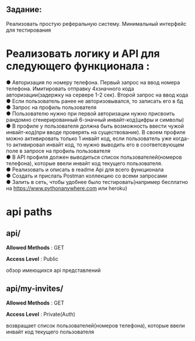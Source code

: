 ## Задание:
Реализовать простую реферальную систему. Минимальный интерфейс для
тестирования  
# Реализовать логику и API для следующего функционала :  
● Авторизация по номеру телефона. Первый запрос на ввод номера
телефона. Имитировать отправку 4хзначного кода авторизации(задержку
на сервере 1-2 сек). Второй запрос на ввод кода  
● Если пользователь ранее не авторизовывался, то записать его в бд  
● Запрос на профиль пользователя  
● Пользователю нужно при первой авторизации нужно присвоить
рандомно сгенерированный 6-значный инвайт-код(цифры и символы)  
● В профиле у пользователя должна быть возможность ввести чужой
инвайт-код(при вводе проверять на существование). В своем профиле
можно активировать только 1 инвайт код, если пользователь уже когда-
то активировал инвайт код, то нужно выводить его в соответсвующем
поле в запросе на профиль пользователя  
● В API профиля должен выводиться список пользователей(номеров
телефона), которые ввели инвайт код текущего пользователя.  
● Реализовать и описать в readme Api для всего функционала  
● Создать и прислать Postman коллекцию со всеми запросами  
● Залить в сеть, чтобы удобнее было тестировать(например бесплатно на
https://www.pythonanywhere.com или heroku)

# api paths
## api/
**Allowed Methods** : GET  

**Access Level** : Public  

обзор имеющихся api представлений  

## api/my-invites/
**Allowed Methods** : GET  

**Access Level** : Private(Auth)  

возвращает список пользователей(номеров
телефона), которые ввели инвайт код текущего пользователя


